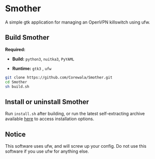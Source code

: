 # Smother
A simple gtk application for managing an OpenVPN killswitch using ufw.

## Build Smother
**Required:**
 - **Build:** `python3`, `nuitka3`, `PyYAML`
 
 - **Runtime:** `gtk3` , `ufw`

```sh
git clone https://github.com/Corewala/Smother.git
cd Smother
sh build.sh
```

## Install or uninstall Smother
Run `install.sh` after building, or run the latest self-extracting archive available [here](https://github.com/Corewala/Smother/releases/latest) to access installation options.

## Notice
This software uses ufw, and will screw up your config. Do not use this software if you use ufw for anything else.